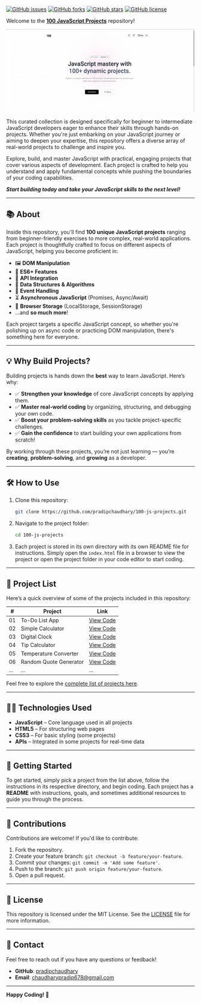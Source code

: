 [![GitHub issues](https://img.shields.io/github/issues/pradipchaudhary/100-js-projects)](https://github.com/pradipchaudhary/100-js-projects/issues)
[![GitHub forks](https://img.shields.io/github/forks/pradipchaudhary/100-js-projects)](https://github.com/pradipchaudhary/100-js-projects/network)
[![GitHub stars](https://img.shields.io/github/stars/pradipchaudhary/100-js-projects)](https://github.com/pradipchaudhary/100-js-projects/stargazers)
[![GitHub license](https://img.shields.io/github/license/pradipchaudhary/100-js-projects)](https://github.com/pradipchaudhary/100-js-projects/blob/main/LICENSE)

Welcome to the **[100 JavaScript Projects](https://100jsproject.vercel.app/)** repository!

![JavaScript Projects](./screenshot.png)

This curated collection is designed specifically for beginner to intermediate JavaScript developers eager to enhance their skills through hands-on projects. Whether you're just embarking on your JavaScript journey or aiming to deepen your expertise, this repository offers a diverse array of real-world projects to challenge and inspire you.

Explore, build, and master JavaScript with practical, engaging projects that cover various aspects of development. Each project is crafted to help you understand and apply fundamental concepts while pushing the boundaries of your coding capabilities.

**_Start building today and take your JavaScript skills to the next level!_**

---

## 📚 About

Inside this repository, you'll find **100 unique JavaScript projects** ranging from beginner-friendly exercises to more complex, real-world applications. Each project is thoughtfully crafted to focus on different aspects of JavaScript, helping you become proficient in:

-   🖼️ **DOM Manipulation**
-   🌟 **ES6+ Features**
-   🔗 **API Integration**
-   🧩 **Data Structures & Algorithms**
-   🎯 **Event Handling**
-   ⏳ **Asynchronous JavaScript** (Promises, Async/Await)
-   💾 **Browser Storage** (LocalStorage, SessionStorage)
-   ...and **so much more**!

Each project targets a specific JavaScript concept, so whether you're polishing up on async code or practicing DOM manipulation, there's something here for everyone.

---

## 💡 Why Build Projects?

Building projects is hands down the **best** way to learn JavaScript. Here’s why:

-   ✅ **Strengthen your knowledge** of core JavaScript concepts by applying them.
-   ✅ **Master real-world coding** by organizing, structuring, and debugging your own code.
-   ✅ **Boost your problem-solving skills** as you tackle project-specific challenges.
-   ✅ **Gain the confidence** to start building your own applications from scratch!

By working through these projects, you’re not just learning — you’re **creating**, **problem-solving**, and **growing** as a developer.

---

## 🛠️ How to Use

1. Clone this repository:

    ```bash
    git clone https://github.com/pradipchaudhary/100-js-projects.git
    ```

2. Navigate to the project folder:

    ```bash
    cd 100-js-projects
    ```

3. Each project is stored in its own directory with its own README file for instructions. Simply open the `index.html` file in a browser to view the project or open the project folder in your code editor to start coding.

---

## 📝 Project List

Here’s a quick overview of some of the projects included in this repository:

| #   | Project                | Link                                                                                              |
| --- | ---------------------- | ------------------------------------------------------------------------------------------------- |
| 01  | To-Do List App         | [View Code](https://github.com/pradipchaudhary/100-js-projects/tree/master/01-To-Do%20List%20App) |
| 02  | Simple Calculator      | [View Code](https://github.com/pradipchaudhary/100-js-projects/simple-calculator)                 |
| 03  | Digital Clock          | [View Code](https://github.com/pradipchaudhary/100-js-projects/digital-clock)                     |
| 04  | Tip Calculator         | [View Code](https://github.com/pradipchaudhary/100-js-projects/tip-calculator)                    |
| 05  | Temperature Converter  | [View Code](https://github.com/pradipchaudhary/100-js-projects/temperature-converter)             |
| 06  | Random Quote Generator | [View Code](https://github.com/pradipchaudhary/100-js-projects/random-quote-generator)            |
| ... | ...                    | ...                                                                                               |

Feel free to explore the [complete list of projects here](https://github.com/pradipchaudhary/100-js-projects).

---

## 👨‍💻 Technologies Used

-   **JavaScript** – Core language used in all projects
-   **HTML5** – For structuring web pages
-   **CSS3** – For basic styling (some projects)
-   **APIs** – Integrated in some projects for real-time data

---

## 🚀 Getting Started

To get started, simply pick a project from the list above, follow the instructions in its respective directory, and begin coding. Each project has a **README** with instructions, goals, and sometimes additional resources to guide you through the process.

---

## 🤝 Contributions

Contributions are welcome! If you'd like to contribute:

1. Fork the repository.
2. Create your feature branch: `git checkout -b feature/your-feature`.
3. Commit your changes: `git commit -m 'Add some feature'`.
4. Push to the branch: `git push origin feature/your-feature`.
5. Open a pull request.

---

## 📄 License

This repository is licensed under the MIT License. See the [LICENSE](LICENSE) file for more information.

---

## 📧 Contact

Feel free to reach out if you have any questions or feedback!

-   **GitHub**: [pradipchaudhary](https://github.com/pradipchaudhary)
-   **Email**: [chaudharypradip678@gmail.com](mailto:chaudharypradip678@gmail.com)

---

**Happy Coding! 🎉**
